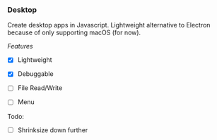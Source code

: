 ### Desktop
Create desktop apps in Javascript. Lightweight alternative to Electron because of only supporting macOS (for now).

*Features*
 - [x] Lightweight
 - [x] Debuggable
 - [ ] File Read/Write
 - [ ] Menu


Todo:
 - [ ] Shrinksize down further
